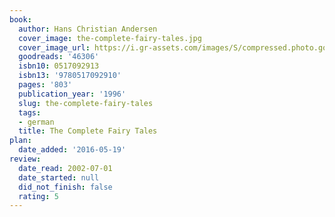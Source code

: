 ```yaml
---
book:
  author: Hans Christian Andersen
  cover_image: the-complete-fairy-tales.jpg
  cover_image_url: https://i.gr-assets.com/images/S/compressed.photo.goodreads.com/books/1385233181l/46306.jpg
  goodreads: '46306'
  isbn10: 0517092913
  isbn13: '9780517092910'
  pages: '803'
  publication_year: '1996'
  slug: the-complete-fairy-tales
  tags:
  - german
  title: The Complete Fairy Tales
plan:
  date_added: '2016-05-19'
review:
  date_read: 2002-07-01
  date_started: null
  did_not_finish: false
  rating: 5
---
```

